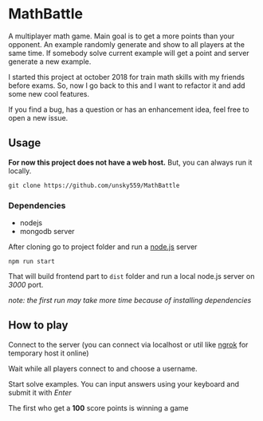 # MathBattle
A multiplayer math game. Main goal is to get a more points than your opponent. An example randomly generate and show to all players at the same time. If somebody solve current example will get a point and server generate a new example. 

I started this project at october 2018 for train math skills with my friends before exams. So, now I go back to this and I want to refactor it and add some new cool features.

If you find a bug, has a question or has an enhancement idea, feel free to open a new issue.

## Usage
**For now this project does not have a web host.** But, you can always run it locally. 

``` 
git clone https://github.com/unsky559/MathBattle
```

### Dependencies

- nodejs
- mongodb server

After cloning go to project folder and run a [node.js](https://nodejs.org/) server

``` 
npm run start
```

That will build frontend part to ```dist``` folder and run a local node.js server on *3000* port.

*note: the first run may take more time because of installing dependencies*

## How to play
Connect to the server (you can connect via localhost or util like [ngrok](https://ngrok.com/) for temporary host it online)

Wait while all players connect to and choose a username.

Start solve examples. You can input answers using your keyboard and submit it with *Enter*

The first who get a **100** score points is winning a game


